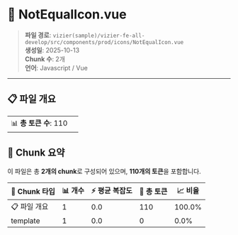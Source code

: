 # 📄 NotEqualIcon.vue

> **파일 경로**: `vizier(sample)/vizier-fe-all-develop/src/components/prod/icons/NotEqualIcon.vue`  
> **생성일**: 2025-10-13  
> **Chunk 수**: 2개  
> **언어**: Javascript / Vue
---


## 📋 파일 개요

| | |
|--|--|
| 📊 **총 토큰 수**: 110 |  |






## 🧩 Chunk 요약

이 파일은 총 **2개의 chunk**로 구성되어 있으며, **110개의 토큰**을 포함합니다.

| 🧩 Chunk 타입 | 📊 개수 | ⚡ 평균 복잡도 | 📝 총 토큰 | 📈 비율 |
|---------------|--------|-------------|----------|--------|
| 📋 파일 개요 | 1 | 0.0 | 110 | 100.0% |
| template | 1 | 0.0 | 0 | 0.0% |

